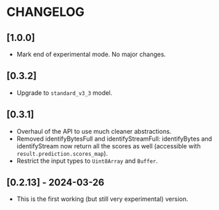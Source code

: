 # CHANGELOG
## [1.0.0]
 - Mark end of experimental mode. No major changes.

## [0.3.2]

- Upgrade to `standard_v3_3` model.

## [0.3.1]

- Overhaul of the API to use much cleaner abstractions.
- Removed identifyBytesFull and identifyStreamFull: identifyBytes and
  identifyStream now return all the scores as well (accessible with
  `result.prediction.scores_map`).
- Restrict the input types to `Uint8Array` and `Buffer`.

## [0.2.13] - 2024-03-26

- This is the first working (but still very experimental) version.
